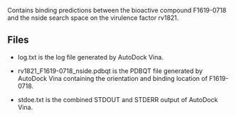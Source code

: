 Contains binding predictions between the bioactive compound F1619-0718 and the nside search space on the virulence factor rv1821.

## Files

- log.txt is the log file generated by AutoDock Vina.

- rv1821_F1619-0718_nside.pdbqt is the PDBQT file generated by AutoDock Vina containing the orientation and binding location of F1619-0718.

- stdoe.txt is the combined STDOUT and STDERR output of AutoDock Vina.

